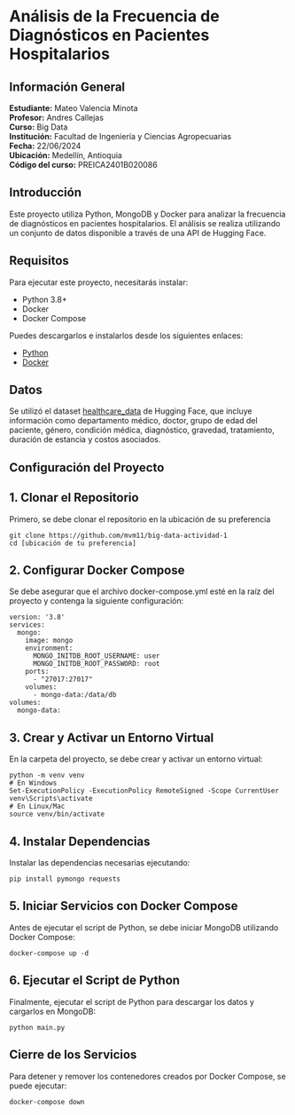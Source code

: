 # Análisis de la Frecuencia de Diagnósticos en Pacientes Hospitalarios

## Información General
**Estudiante:** Mateo Valencia Minota  
**Profesor:** Andres Callejas  
**Curso:** Big Data  
**Institución:** Facultad de Ingeniería y Ciencias Agropecuarias  
**Fecha:** 22/06/2024  
**Ubicación:** Medellín, Antioquia  
**Código del curso:** PREICA2401B020086  

## Introducción
Este proyecto utiliza Python, MongoDB y Docker para analizar la frecuencia de diagnósticos en pacientes hospitalarios. El análisis se realiza utilizando un conjunto de datos disponible a través de una API de Hugging Face.


## Requisitos
Para ejecutar este proyecto, necesitarás instalar:

- Python 3.8+
- Docker
- Docker Compose

Puedes descargarlos e instalarlos desde los siguientes enlaces:

- [Python](https://www.python.org/downloads/)
- [Docker](https://www.docker.com/products/docker-desktop)


## Datos
Se utilizó el dataset [healthcare_data](https://huggingface.co/datasets/Nicolybgs/healthcare_data) de Hugging Face, que incluye información como departamento médico, doctor, grupo de edad del paciente, género, condición médica, diagnóstico, gravedad, tratamiento, duración de estancia y costos asociados.

## Configuración del Proyecto

## 1. Clonar el Repositorio
Primero, se debe clonar el repositorio en la ubicación de su preferencia

```
git clone https://github.com/mvm11/big-data-actividad-1
cd [ubicación de tu preferencia]
```

## 2. Configurar Docker Compose
Se debe asegurar que el archivo docker-compose.yml esté en la raíz del proyecto y contenga la siguiente configuración:
```
version: '3.8'
services:
  mongo:
    image: mongo
    environment:
      MONGO_INITDB_ROOT_USERNAME: user
      MONGO_INITDB_ROOT_PASSWORD: root
    ports:
      - "27017:27017"
    volumes:
      - mongo-data:/data/db
volumes:
  mongo-data:
```

## 3. Crear y Activar un Entorno Virtual
En la carpeta del proyecto, se debe crear y activar un entorno virtual:


```
python -m venv venv
# En Windows
Set-ExecutionPolicy -ExecutionPolicy RemoteSigned -Scope CurrentUser
venv\Scripts\activate
# En Linux/Mac
source venv/bin/activate
```

## 4. Instalar Dependencias
Instalar las dependencias necesarias ejecutando:

```
pip install pymongo requests
```

## 5. Iniciar Servicios con Docker Compose
Antes de ejecutar el script de Python, se debe iniciar MongoDB utilizando Docker Compose:
```
docker-compose up -d
```

## 6. Ejecutar el Script de Python
Finalmente, ejecutar el script de Python para descargar los datos y cargarlos en MongoDB:


```
python main.py
```


## Cierre de los Servicios
Para detener y remover los contenedores creados por Docker Compose, se puede ejecutar:

```
docker-compose down
```











